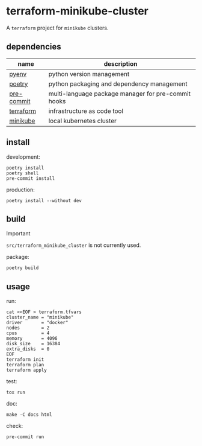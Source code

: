 # terraform-minikube-cluster

A `terraform` project for `minikube` clusters.

## dependencies

| name                                                   | description                                         |
|--------------------------------------------------------|-----------------------------------------------------|
| [pyenv](https://github.com/pyenv/pyenv)                | python version management                           |
| [poetry](https://github.com/python-poetry)             | python packaging and dependency management          |
| [pre-commit](https://github.com/pre-commit/pre-commit) | multi-language package manager for pre-commit hooks |
| [terraform](https://github.com/hashicorp/terraform)    | infrastructure as code tool                         |
| [minikube](https://github.com/kubernetes/minikube)     | local kubernetes cluster                            | 

## install

development:
```shell
poetry install
poetry shell
pre-commit install
```

production:
```shell
poetry install --without dev
```

## build

> [!IMPORTANT]  
> `src/terraform_minikube_cluster` is not currently used.

package:
```shell
poetry build
```

## usage

run:
```shell
cat <<EOF > terraform.tfvars
cluster_name = "minikube"
driver       = "docker"
nodes        = 2
cpus         = 4
memory       = 4096
disk_size    = 16384
extra_disks  = 0
EOF
terraform init
terraform plan
terraform apply
```

test:
```shell
tox run
```

doc:
```shell
make -C docs html
```

check:
```shell
pre-commit run
```
